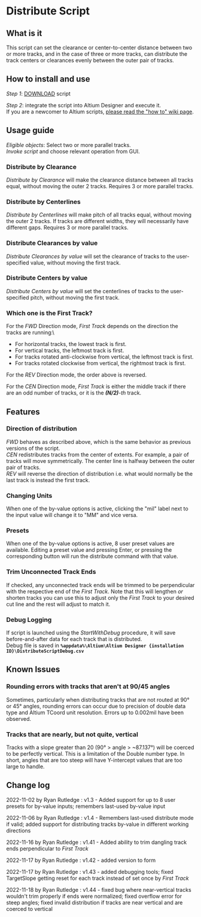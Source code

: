# Distribute Script

## What is it
This script can set the clearance or center-to-center distance between two or more tracks, and in the case of three or more tracks, can distribute the track centers or clearances evenly between the outer pair of tracks.

## How to install and use
_Step 1_: [DOWNLOAD](https://minhaskamal.github.io/DownGit/#/home?url=https://github.com/RnDMonkey/scripts-libraries/new/Update-Distribute-script/Distribute) script

_Step 2_: integrate the script into Altium Designer and execute it.\
If you are a newcomer to Altium scripts, [please read the "how to" wiki page](https://github.com/Altium-Designer-addons/scripts-libraries/wiki/HowTo_execute_scripts).

## Usage guide
_Eligible objects_: Select two or more parallel tracks.\
_Invoke script_ and choose relevant operation from GUI.
### Distribute by Clearance
_Distribute by Clearance_ will make the clearance distance between all tracks equal, without moving the outer 2 tracks. Requires 3 or more parallel tracks.
### Distribute by Centerlines
_Distribute by Centerlines_ will make pitch of all tracks equal, without moving the outer 2 tracks. If tracks are different widths, they will necessarily have different gaps. Requires 3 or more parallel tracks.
### Distribute Clearances by value
_Distribute Clearances by value_ will set the clearance of tracks to the user-specified value, without moving the first track.
### Distribute Centers by value
_Distribute Centers by value_ will set the centerlines of tracks to the user-specified pitch, without moving the first track.
### Which one is the First Track?
For the _FWD_ Direction mode, _First Track_ depends on the direction the tracks are running:\
* For horizontal tracks, the lowest track is first.
* For vertical tracks, the leftmost track is first.
* For tracks rotated anti-clockwise from vertical, the leftmost track is first.
* For tracks rotated clockwise from vertical, the rightmost track is first.

For the _REV_ Direction mode, the order above is reversed.

For the _CEN_ Direction mode, _First Track_ is either the middle track if there are an odd number of tracks, or it is the ***(N/2)***_-th_ track.

## Features

### Direction of distribution
_FWD_ behaves as described above, which is the same behavior as previous versions of the script.\
_CEN_ redistributes tracks from the center of extents. For example, a pair of tracks will move symmetrically. The center line is halfway between the outer pair of tracks.\
_REV_ will reverse the direction of distribution i.e. what would normally be the last track is instead the first track.
### Changing Units
When one of the by-value options is active, clicking the "mil" label next to the input value will change it to "MM" and vice versa.
### Presets
When one of the by-value options is active, 8 user preset values are available. Editing a preset value and pressing Enter, or pressing the corresponding button will run the distribute command with that value.
### Trim Unconnected Track Ends
If checked, any unconnected track ends will be trimmed to be perpendicular with the respective end of the _First Track_. Note that this will lengthen _or_ shorten tracks you can use this to adjust only the _First Track_ to your desired cut line and the rest will adjust to match it.
### Debug Logging
If script is launched using the _StartWithDebug_ procedure, it will save before-and-after data for each track that is distributed.\
Debug file is saved in **`%appdata%\Altium\Altium Designer {installation ID}\DistributeScriptDebug.csv`**

## Known Issues
### Rounding errors with tracks that aren't at 90/45 angles
Sometimes, particularly when distributing tracks that are not routed at 90° or 45° angles, rounding errors can occur due to precision of double data type and Altium TCoord unit resolution. Errors up to 0.002mil have been observed.
### Tracks that are nearly, but not quite, vertical
Tracks with a slope greater than 20 (90° > angle > ~87.137°) will be coerced to be perfectly vertical. This is a limitation of the Double number type. In short, angles that are too steep will have Y-intercept values that are too large to handle.

## Change log
2022-11-02 by Ryan Rutledge : v1.3 - Added support for up to 8 user presets for by-value inputs; remembers last-used by-value input

2022-11-06 by Ryan Rutledge : v1.4 - Remembers last-used distribute mode if valid; added support for distributing tracks by-value in different working directions

2022-11-16 by Ryan Rutledge : v1.41 - Added ability to trim dangling track ends perpendicular to _First Track_

2022-11-17 by Ryan Rutledge : v1.42 - added version to form

2022-11-17 by Ryan Rutledge : v1.43 - added debugging tools; fixed TargetSlope getting reset for each track instead of set once by _First Track_

2022-11-18 by Ryan Rutledge : v1.44 - fixed bug where near-vertical tracks wouldn't trim properly if ends were normalized; fixed overflow error for steep angles; fixed invalid distribution if tracks are near vertical and are coerced to vertical
